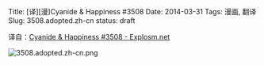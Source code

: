 Title: [译][漫]Cyanide & Happiness #3508
Date: 2014-03-31
Tags: 漫画, 翻译
Slug: 3508.adopted.zh-cn
status: draft

译自：[Cyanide & Happiness #3508 - Explosm.net](http://explosm.net/comics/3508/)


![3508.adopted.zh-cn.png](/static/images/comics/3508.adopted.zh-cn.png)

